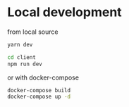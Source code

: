 # Local development
from local source
```bash
yarn dev
```

```bash
cd client
npm run dev
```

or with docker-compose
```bash
docker-compose build
docker-compose up -d
```
